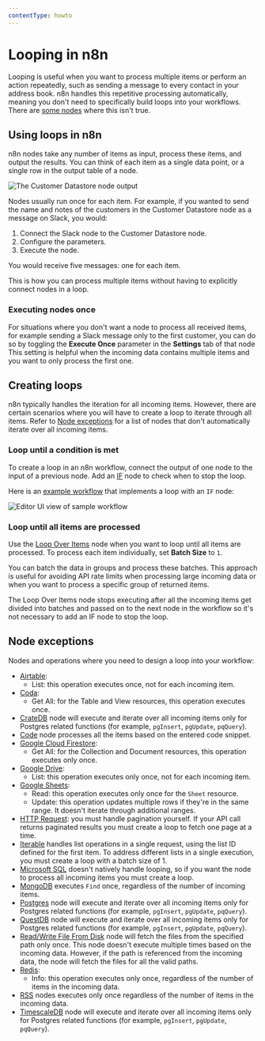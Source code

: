 ```yaml
---
contentType: howto
---
```


# Looping in n8n

Looping is useful when you want to process multiple items or perform an action repeatedly, such as sending a message to every contact in your address book. n8n handles this repetitive processing automatically, meaning you don't need to specifically build loops into your workflows. There are [some nodes](#node-exceptions) where this isn't true.

## Using loops in n8n

n8n nodes take any number of items as input, process these items, and output the results. You can think of each item as a single data point, or a single row in the output table of a node.

![The Customer Datastore node output](/_images/flow-logic/looping/customer_datastore_node.png)

Nodes usually run once for each item. For example, if you wanted to send the name and notes of the customers in the Customer Datastore node as a message on Slack, you would:

1. Connect the Slack node to the Customer Datastore node.
2. Configure the parameters.
3. Execute the node. 

You would receive five messages: one for each item.

This is how you can process multiple items without having to explicitly connect nodes in a loop.

### Executing nodes once

For situations where you don't want a node to process all received items, for example sending a Slack message only to the first customer, you can do so by toggling the **Execute Once** parameter in the **Settings** tab of that node This setting is helpful when the incoming data contains multiple items and you want to only process the first one. 


## Creating loops

n8n typically handles the iteration for all incoming items. However, there are certain scenarios where you will have to create a loop to iterate through all items. Refer to [Node exceptions](#node-exceptions) for a list of nodes that don't automatically iterate over all incoming items.

### Loop until a condition is met

To create a loop in an n8n workflow, connect the output of one node to the input of a previous node. Add an [IF](/integrations/builtin/core-nodes/n8n-nodes-base.if/) node to check when to stop the loop. 

Here is an [example workflow](https://n8n.io/workflows/1130) that implements a loop with an `IF` node:

![Editor UI view of sample workflow](/_images/flow-logic/looping/example_workflow.png)

### Loop until all items are processed

Use the [Loop Over Items](/integrations/builtin/core-nodes/n8n-nodes-base.splitinbatches/) node when you want to loop until all items are processed. To process each item individually, set **Batch Size** to `1`.

You can batch the data in groups and process these batches. This approach is useful for avoiding API rate limits when processing large incoming data or when you want to process a specific group of returned items.

The Loop Over Items node stops executing after all the incoming items get divided into batches and passed on to the next node in the workflow so it's not necessary to add an IF node to stop the loop.

## Node exceptions

Nodes and operations where you need to design a loop into your workflow:

* [Airtable](/integrations/builtin/app-nodes/n8n-nodes-base.airtable/):
	* List: this operation executes once, not for each incoming item.
* [Coda](/integrations/builtin/app-nodes/n8n-nodes-base.coda/):
	* Get All: for the Table and View resources, this operation executes once.
* [CrateDB](/integrations/builtin/app-nodes/n8n-nodes-base.cratedb/) node will execute and iterate over all incoming items only for Postgres related functions (for example, `pgInsert`, `pgUpdate`, `pqQuery`).
* [Code](/integrations/builtin/core-nodes/n8n-nodes-base.code/) node processes all the items based on the entered code snippet.
* [Google Cloud Firestore](/integrations/builtin/app-nodes/n8n-nodes-base.googlecloudfirestore/):
	* Get All: for the Collection and Document resources, this operation executes only once.
* [Google Drive](/integrations/builtin/app-nodes/n8n-nodes-base.googledrive/):
	* List: this operation executes only once, not for each incoming item.
* [Google Sheets](/integrations/builtin/app-nodes/n8n-nodes-base.googlesheets/):
	* Read: this operation executes only once for the `Sheet` resource.
	* Update: this operation updates multiple rows if they're in the same range. It doesn't iterate through additional ranges.
* [HTTP Request](/integrations/builtin/core-nodes/n8n-nodes-base.httprequest/): you must handle pagination yourself. If your API call returns paginated results you must create a loop to fetch one page at a time.
* [Iterable](/integrations/builtin/app-nodes/n8n-nodes-base.iterable/) handles list operations in a single request, using the list ID defined for the first item. To address different lists in a single execution, you must create a loop with a batch size of 1.
* [Microsoft SQL](/integrations/builtin/app-nodes/n8n-nodes-base.microsoftsql/) doesn't natively handle looping, so if you want the node to process all incoming items you must create a loop.
* [MongoDB](/integrations/builtin/app-nodes/n8n-nodes-base.mongodb/) executes `Find` once, regardless of the number of incoming items.
* [Postgres](/integrations/builtin/app-nodes/n8n-nodes-base.postgres/) node will execute and iterate over all incoming items only for Postgres related functions (for example, `pgInsert`, `pgUpdate`, `pqQuery`).
* [QuestDB](/integrations/builtin/app-nodes/n8n-nodes-base.questdb/) node will execute and iterate over all incoming items only for Postgres related functions (for example, `pgInsert`, `pgUpdate`, `pqQuery`).
* [Read/Write File From Disk](/integrations/builtin/core-nodes/n8n-nodes-base.filesreadwrite/) node will fetch the files from the specified path only once. This node doesn't execute multiple times based on the incoming data. However, if the path is referenced from the incoming data, the node will fetch the files for all the valid paths.
* [Redis](/integrations/builtin/app-nodes/n8n-nodes-base.redis/):
	* Info: this operation executes only once, regardless of the number of items in the incoming data.
* [RSS](/integrations/builtin/core-nodes/n8n-nodes-base.rssfeedread/) nodes executes only once regardless of the number of items in the incoming data.
* [TimescaleDB](/integrations/builtin/app-nodes/n8n-nodes-base.timescaledb/) node will execute and iterate over all incoming items only for Postgres related functions (for example, `pgInsert`, `pgUpdate`, `pqQuery`).
